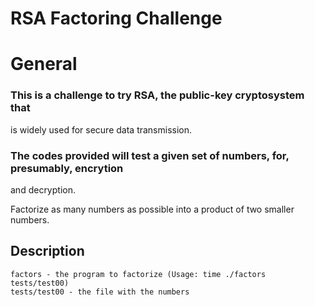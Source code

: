 # RSA Factoring Challenge
# General
### This is a challenge to try RSA, the public-key cryptosystem that
is widely used for secure data transmission.
### The codes provided will test a given set of numbers, for, presumably, encrytion
and decryption.

Factorize as many numbers as possible into a product of two smaller numbers.

## Description
    factors - the program to factorize (Usage: time ./factors tests/test00)
    tests/test00 - the file with the numbers
